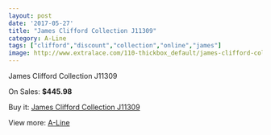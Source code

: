 ```yaml
---
layout: post
date: '2017-05-27'
title: "James Clifford Collection J11309"
category: A-Line
tags: ["clifford","discount","collection","online","james"]
image: http://www.extralace.com/110-thickbox_default/james-clifford-collection-j11309.jpg
---
```

James Clifford Collection J11309

On Sales: **$445.98**
<a href="https://www.extralace.com/a-line/50-james-clifford-collection-j11309.html"><amp-img layout="responsive" width="600" height="600" src="//www.extralace.com/110-thickbox_default/james-clifford-collection-j11309.jpg" alt="James Clifford Collection J11309 0" /></a>
<a href="https://www.extralace.com/a-line/50-james-clifford-collection-j11309.html"><amp-img layout="responsive" width="600" height="600" src="//www.extralace.com/111-thickbox_default/james-clifford-collection-j11309.jpg" alt="James Clifford Collection J11309 1" /></a>

Buy it: [James Clifford Collection J11309](https://www.extralace.com/a-line/50-james-clifford-collection-j11309.html "James Clifford Collection J11309")

View more: [A-Line](https://www.extralace.com/2-a-line "A-Line")